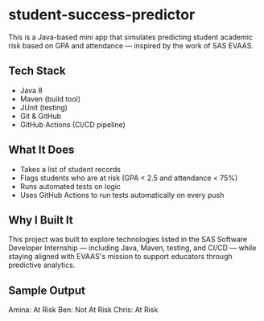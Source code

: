 # student-success-predictor

This is a Java-based mini app that simulates predicting student academic risk based on GPA and attendance — inspired by the work of SAS EVAAS.

## Tech Stack

- Java 8
- Maven (build tool)
- JUnit (testing)
- Git & GitHub
- GitHub Actions (CI/CD pipeline)

## What It Does

- Takes a list of student records
- Flags students who are at risk (GPA < 2.5 and attendance < 75%)
- Runs automated tests on logic
- Uses GitHub Actions to run tests automatically on every push

## Why I Built It

This project was built to explore technologies listed in the SAS Software Developer Internship — including Java, Maven, testing, and CI/CD — while staying aligned with EVAAS's mission to support educators through predictive analytics.

## Sample Output
Amina: At Risk
Ben: Not At Risk
Chris: At Risk
